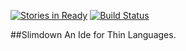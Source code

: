 [![Stories in Ready](https://badge.waffle.io/thin-languages/Thin-IDE.png?label=ready&title=Ready)](https://waffle.io/thin-languages/Thin-IDE)
[![Build Status](https://travis-ci.org/thin-languages/Thin-IDE.svg?branch=master)](https://travis-ci.org/thin-languages/Thin-IDE)


##Slimdown
An Ide for Thin Languages.
